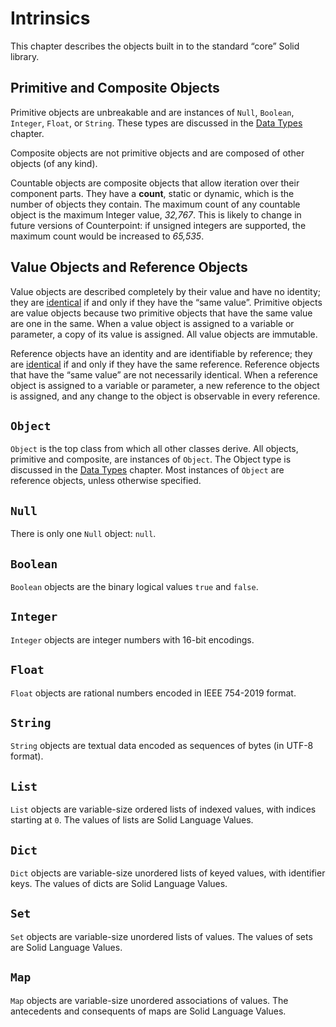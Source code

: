 # Intrinsics
This chapter describes the objects built in to the standard “core” Solid library.



## Primitive and Composite Objects
Primitive objects are unbreakable and are instances of `Null`, `Boolean`, `Integer`, `Float`, or `String`.
These types are discussed in the [Data Types](./data-types.md#simple-types) chapter.

Composite objects are not primitive objects and are composed of other objects (of any kind).

Countable objects are composite objects that allow iteration over their component parts.
They have a **count**, static or dynamic, which is the number of objects they contain.
The maximum count of any countable object is the maximum Integer value, *32,767*.
This is likely to change in future versions of Counterpoint:
if unsigned integers are supported, the maximum count would be increased to *65,535*.



## Value Objects and Reference Objects
Value objects are described completely by their value and have no identity;
they are [identical](./algorithms.md#identical) if and only if they have the “same value”.
Primitive objects are value objects because two primitive objects that have the same value are one in the same.
When a value object is assigned to a variable or parameter, a copy of its value is assigned.
All value objects are immutable.

Reference objects have an identity and are identifiable by reference;
they are [identical](./algorithms.md#identical) if and only if they have the same reference.
Reference objects that have the “same value” are not necessarily identical.
When a reference object is assigned to a variable or parameter, a new reference to the object is assigned,
and any change to the object is observable in every reference.



## `Object`
`Object` is the top class from which all other classes derive.
All objects, primitive and composite, are instances of `Object`.
The Object type is discussed in the [Data Types](./data-types.md#object) chapter.
Most instances of `Object` are reference objects, unless otherwise specified.



## `Null`
There is only one `Null` object: `null`.



## `Boolean`
`Boolean` objects are the binary logical values `true` and `false`.



## `Integer`
`Integer` objects are integer numbers with 16-bit encodings.



## `Float`
`Float` objects are rational numbers encoded in IEEE 754-2019 format.



## `String`
`String` objects are textual data encoded as sequences of bytes (in UTF-8 format).



## `List`
`List` objects are variable-size ordered lists of indexed values, with indices starting at `0`.
The values of lists are Solid Language Values.



## `Dict`
`Dict` objects are variable-size unordered lists of keyed values, with identifier keys.
The values of dicts are Solid Language Values.



## `Set`
`Set` objects are variable-size unordered lists of values.
The values of sets are Solid Language Values.



## `Map`
`Map` objects are variable-size unordered associations of values.
The antecedents and consequents of maps are Solid Language Values.
